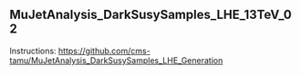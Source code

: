 ## MuJetAnalysis_DarkSusySamples_LHE_13TeV_02

Instructions: https://github.com/cms-tamu/MuJetAnalysis_DarkSusySamples_LHE_Generation
